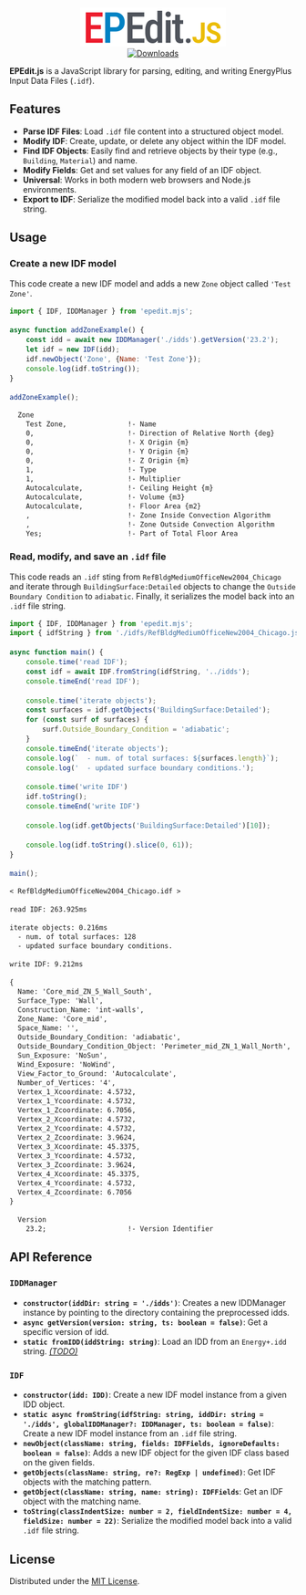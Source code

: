<p align="center">
    <img src="https://github.com/chp-rubicell/EPEdit.js/blob/main/doc/epedit.svg" width="256" alt="EPEdit.js"><br/>
    <!-- <img src="doc/epedit.svg" width="256" alt="EPEdit.js"><br/> -->
    <a href="https://github.com/chp-rubicell/EPEdit.js/releases/latest"><img src="https://img.shields.io/github/release/chp-rubicell/EPEdit.js.svg?style=flat-square&maxAge=3600" alt="Downloads"></a>
</p>

**EPEdit.js** is a JavaScript library for parsing, editing, and writing EnergyPlus Input Data Files (`.idf`).

## Features

- **Parse IDF Files**: Load `.idf` file content into a structured object model.
- **Modify IDF**: Create, update, or delete any object within the IDF model.
- **Find IDF Objects**: Easily find and retrieve objects by their type (e.g., `Building`, `Material`) and name.
- **Modify Fields**: Get and set values for any field of an IDF object.
- **Universal**: Works in both modern web browsers and Node.js environments.
- **Export to IDF**: Serialize the modified model back into a valid `.idf` file string.

## Usage

### Create a new IDF model

This code create a new IDF model and adds a new `Zone` object called `'Test Zone'`.

```javascript
import { IDF, IDDManager } from 'epedit.mjs';

async function addZoneExample() {
    const idd = await new IDDManager('./idds').getVersion('23.2');
    let idf = new IDF(idd);
    idf.newObject('Zone', {Name: 'Test Zone'});
    console.log(idf.toString());
}

addZoneExample();
```
```
  Zone
    Test Zone,               !- Name
    0,                       !- Direction of Relative North {deg}
    0,                       !- X Origin {m}
    0,                       !- Y Origin {m}
    0,                       !- Z Origin {m}
    1,                       !- Type
    1,                       !- Multiplier
    Autocalculate,           !- Ceiling Height {m}
    Autocalculate,           !- Volume {m3}
    Autocalculate,           !- Floor Area {m2}
    ,                        !- Zone Inside Convection Algorithm
    ,                        !- Zone Outside Convection Algorithm
    Yes;                     !- Part of Total Floor Area
```

### Read, modify, and save an `.idf` file

This code reads an `.idf` sting from `RefBldgMediumOfficeNew2004_Chicago` and iterate through `BuildingSurface:Detailed` objects to change the `Outside Boundary Condition` to `adiabatic`. Finally, it serializes the model back into an `.idf` file string.

```javascript
import { IDF, IDDManager } from 'epedit.mjs';
import { idfString } from './idfs/RefBldgMediumOfficeNew2004_Chicago.js';

async function main() {
    console.time('read IDF');
    const idf = await IDF.fromString(idfString, '../idds');
    console.timeEnd('read IDF');
    
    console.time('iterate objects');
    const surfaces = idf.getObjects('BuildingSurface:Detailed');
    for (const surf of surfaces) {
        surf.Outside_Boundary_Condition = 'adiabatic';
    }
    console.timeEnd('iterate objects');
    console.log(`  - num. of total surfaces: ${surfaces.length}`);
    console.log('  - updated surface boundary conditions.');

    console.time('write IDF')
    idf.toString();
    console.timeEnd('write IDF')

    console.log(idf.getObjects('BuildingSurface:Detailed')[10]);
    
    console.log(idf.toString().slice(0, 61));
}

main();
```
```
< RefBldgMediumOfficeNew2004_Chicago.idf >

read IDF: 263.925ms

iterate objects: 0.216ms
  - num. of total surfaces: 128
  - updated surface boundary conditions.

write IDF: 9.212ms

{
  Name: 'Core_mid_ZN_5_Wall_South',
  Surface_Type: 'Wall',
  Construction_Name: 'int-walls',
  Zone_Name: 'Core_mid',
  Space_Name: '',
  Outside_Boundary_Condition: 'adiabatic',
  Outside_Boundary_Condition_Object: 'Perimeter_mid_ZN_1_Wall_North',
  Sun_Exposure: 'NoSun',
  Wind_Exposure: 'NoWind',
  View_Factor_to_Ground: 'Autocalculate',
  Number_of_Vertices: '4',
  Vertex_1_Xcoordinate: 4.5732,
  Vertex_1_Ycoordinate: 4.5732,
  Vertex_1_Zcoordinate: 6.7056,
  Vertex_2_Xcoordinate: 4.5732,
  Vertex_2_Ycoordinate: 4.5732,
  Vertex_2_Zcoordinate: 3.9624,
  Vertex_3_Xcoordinate: 45.3375,
  Vertex_3_Ycoordinate: 4.5732,
  Vertex_3_Zcoordinate: 3.9624,
  Vertex_4_Xcoordinate: 45.3375,
  Vertex_4_Ycoordinate: 4.5732,
  Vertex_4_Zcoordinate: 6.7056
}

  Version
    23.2;                    !- Version Identifier
```

## API Reference

### `IDDManager`

- **`constructor(iddDir: string = './idds')`**: Creates a new IDDManager instance by pointing to the directory containing the preprocessed idds.
- **`async getVersion(version: string, ts: boolean = false)`**: Get a specific version of idd.
- **`static fromIDD(iddString: string)`**: Load an IDD from an `Energy+.idd` string. _<ins>(TODO)</ins>_

### `IDF`

- **`constructor(idd: IDD)`**: Create a new IDF model instance from a given IDD object.
- **`static async fromString(idfString: string, iddDir: string = './idds', globalIDDManager?: IDDManager, ts: boolean = false)`**: Create a new IDF model instance from an `.idf` file string.
- **`newObject(className: string, fields: IDFFields, ignoreDefaults: boolean = false)`**: Adds a new IDF object for the given IDF class based on the given fields.
- **`getObjects(className: string, re?: RegExp | undefined)`**: Get IDF objects with the matching pattern.
- **`getObject(className: string, name: string): IDFFields`**: Get an IDF object with the matching name.
- **`toString(classIndentSize: number = 2, fieldIndentSize: number = 4, fieldSize: number = 22)`**: Serialize the modified model back into a valid `.idf` file string.

## License

Distributed under the [MIT License](https://github.com/chp-rubicell/EPEdit.js/blob/main/LICENSE).
